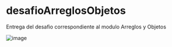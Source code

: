 # desafioArreglosObjetos
Entrega del desafio correspondiente al modulo Arreglos y Objetos



![image](https://user-images.githubusercontent.com/31677756/179366754-29a33cc3-d6bd-4f81-a9c1-88f27fd0adda.png)
